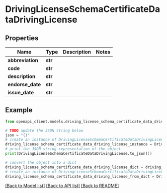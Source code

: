 # DrivingLicenseSchemaCertificateDataDrivingLicense


## Properties

Name | Type | Description | Notes
------------ | ------------- | ------------- | -------------
**abbreviation** | **str** |  | 
**code** | **str** |  | 
**description** | **str** |  | 
**endorse_date** | **str** |  | 
**issue_date** | **str** |  | 

## Example

```python
from openapi_client.models.driving_license_schema_certificate_data_driving_license import DrivingLicenseSchemaCertificateDataDrivingLicense

# TODO update the JSON string below
json = "{}"
# create an instance of DrivingLicenseSchemaCertificateDataDrivingLicense from a JSON string
driving_license_schema_certificate_data_driving_license_instance = DrivingLicenseSchemaCertificateDataDrivingLicense.from_json(json)
# print the JSON string representation of the object
print(DrivingLicenseSchemaCertificateDataDrivingLicense.to_json())

# convert the object into a dict
driving_license_schema_certificate_data_driving_license_dict = driving_license_schema_certificate_data_driving_license_instance.to_dict()
# create an instance of DrivingLicenseSchemaCertificateDataDrivingLicense from a dict
driving_license_schema_certificate_data_driving_license_from_dict = DrivingLicenseSchemaCertificateDataDrivingLicense.from_dict(driving_license_schema_certificate_data_driving_license_dict)
```
[[Back to Model list]](../README.md#documentation-for-models) [[Back to API list]](../README.md#documentation-for-api-endpoints) [[Back to README]](../README.md)


